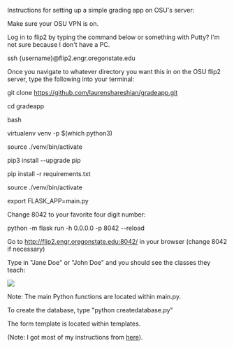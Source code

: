 Instructions for setting up a simple grading app on OSU's server:

Make sure your OSU VPN is on.

Log in to flip2 by typing the command below or something with Putty? I'm not sure because I don't have a PC.

ssh {username}@flip2.engr.oregonstate.edu

Once you navigate to whatever directory you want this in on the OSU flip2 server, type the following into your terminal:

git clone https://github.com/laurenshareshian/gradeapp.git

cd gradeapp

bash

virtualenv venv -p $(which python3) 

source ./venv/bin/activate

pip3 install --upgrade pip

pip install -r requirements.txt


source ./venv/bin/activate

export FLASK_APP=main.py

Change 8042 to your favorite four digit number:

python -m flask run -h 0.0.0.0 -p 8042 --reload

Go to http://flip2.engr.oregonstate.edu:8042/ in your browser (change 8042 if necessary)

Type in "Jane Doe" or "John Doe" and you should see the classes they teach:

<img src="https://github.com/laurenshareshian/pic.png">

Note: The main Python functions are located within main.py.

To create the database, type "python createdatabase.py"

The form template is located within templates.


(Note: I got most of my instructions from [here](https://github.com/knightsamar/CS340_starter_flask_app)).
